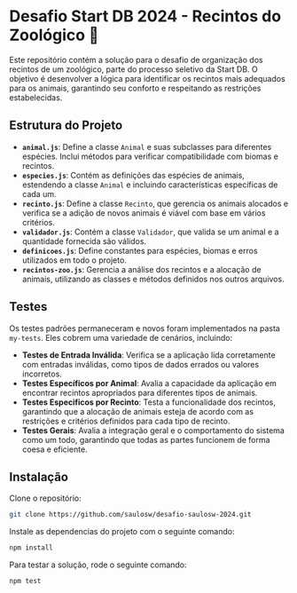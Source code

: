 # Desafio Start DB 2024 - Recintos do Zoológico 🦁

Este repositório contém a solução para o desafio de organização dos recintos de um zoológico, parte do processo seletivo da Start DB. O objetivo é desenvolver a lógica para identificar os recintos mais adequados para os animais, garantindo seu conforto e respeitando as restrições estabelecidas.

## Estrutura do Projeto

- **`animal.js`**: Define a classe `Animal` e suas subclasses para diferentes espécies. Inclui métodos para verificar compatibilidade com biomas e recintos.
- **`especies.js`**: Contém as definições das espécies de animais, estendendo a classe `Animal` e incluindo características específicas de cada um.
- **`recinto.js`**: Define a classe `Recinto`, que gerencia os animais alocados e verifica se a adição de novos animais é viável com base em vários critérios.
- **`validador.js`**: Contém a classe `Validador`, que valida se um animal e a quantidade fornecida são válidos.
- **`definicoes.js`**: Define constantes para espécies, biomas e erros utilizados em todo o projeto.
- **`recintos-zoo.js`**: Gerencia a análise dos recintos e a alocação de animais, utilizando as classes e métodos definidos nos outros arquivos.

## Testes

Os testes padrões permaneceram e novos foram implementados na pasta `my-tests`. Eles cobrem uma variedade de cenários, incluindo:

- **Testes de Entrada Inválida**: Verifica se a aplicação lida corretamente com entradas inválidas, como tipos de dados errados ou valores incorretos.
- **Testes Específicos por Animal**: Avalia a capacidade da aplicação em encontrar recintos apropriados para diferentes tipos de animais.
- **Testes Especificos por Recinto**: Testa a funcionalidade dos recintos, garantindo que a alocação de animais esteja de acordo com as restrições e critérios definidos para cada tipo de recinto.
- **Testes Gerais**: Avalia a integração geral e o comportamento do sistema como um todo, garantindo que todas as partes funcionem de forma coesa e eficiente.

## Instalação

Clone o repositório:

```bash
git clone https://github.com/saulosw/desafio-saulosw-2024.git
```
Instale as dependencias do projeto com o seguinte comando:
```bash
npm install
```
Para testar a solução, rode o seguinte comando:
```bash
npm test
```